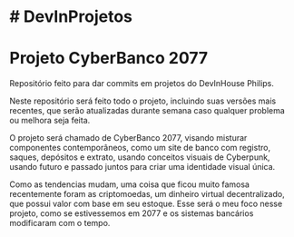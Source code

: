 <h1># DevInProjetos</h1>

<h1>Projeto CyberBanco 2077</h1>

<p>Repositório feito para dar commits em projetos do DevInHouse Philips.

Neste repositório será feito todo o projeto, incluindo suas versões mais recentes, que serão atualizadas durante semana caso qualquer problema ou melhora seja feita.

O projeto será chamado de CyberBanco 2077, visando misturar componentes contemporâneos, como um site de banco com registro, saques, depósitos e extrato, usando conceitos visuais de Cyberpunk, usando futuro e passado juntos para criar uma identidade visual única.

Como as tendencias mudam, uma coisa que ficou muito famosa recentemente foram as criptomoedas, um dinheiro virtual decentralizado, que possui valor com base em seu estoque. Esse será o meu foco nesse projeto, como se estivessemos em 2077 e os sistemas bancários modificaram com o tempo.</p>
